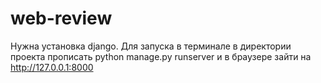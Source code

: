 # web-review

Нужна установка django. 
Для запуска в терминале в директории проекта прописать python manage.py runserver и в браузере зайти на http://127.0.0.1:8000
